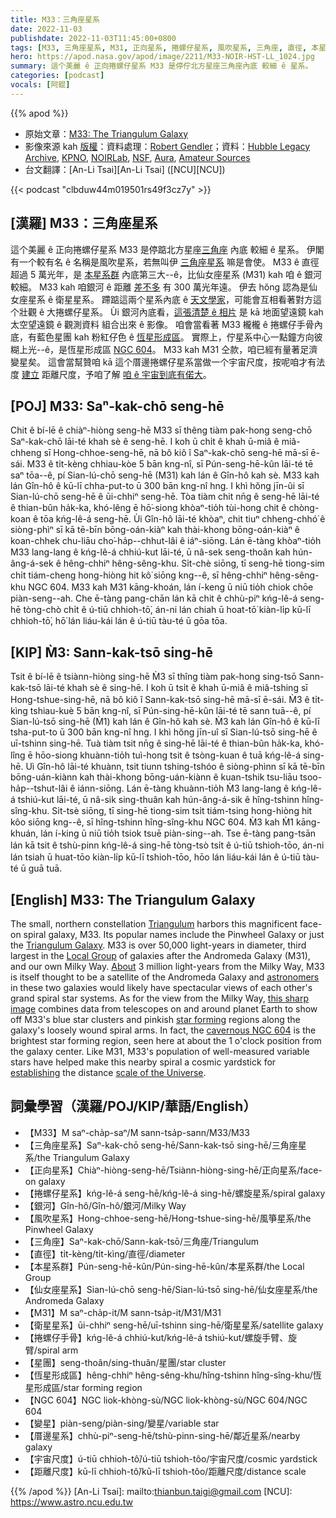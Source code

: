 ```yaml
---
title: M33：三角座星系
date: 2022-11-03
publishdate: 2022-11-03T11:45:00+0800
tags: [M33, 三角座星系, M31, 正向星系, 捲螺仔星系, 風吹星系, 三角座, 直徑, 本星系群, 仙女座星系, 衛星星系, 捲螺仔手骨, 星團, 恆星形成區, NGC 604, 變星, 厝邊星系, 宇宙尺度, 距離尺度]
hero: https://apod.nasa.gov/apod/image/2211/M33-NOIR-HST-LL_1024.jpg
summary: 這个美麗 ê 正向捲螺仔星系 M33 是停佇北方星座三角座內底 較細 ê 星系。
categories: [podcast]
vocals: [阿錕]
---
```


{{% apod %}}

- 原始文章：[M33: The Triangulum Galaxy](https://apod.nasa.gov/apod/ap221103.html)
- 影像來源 kah [版權][copyright]：資料處理：[Robert Gendler](http://www.robgendlerastropics.com/)；資料：[Hubble Legacy Archive](https://hla.stsci.edu/), [KPNO](https://noirlab.edu/public/programs/kitt-peak-national-observatory/nicholas-mayall-4m-telescope/), [NOIRLab](https://noirlab.edu/public/), [NSF](https://www.nsf.gov/), [Aura](https://www.aura-astronomy.org/), [Amateur Sources](http://www.robgendlerastropics.com/M33-NOIR-HST.html)
- 台文翻譯：[An-Li Tsai][An-Li Tsai] ([NCU][NCU])

{{< podcast "clbduw44m019501rs49f3cz7y" >}}

## [漢羅] M33：三角座星系
這个美麗 ê 正向捲螺仔星系 M33 是停踮北方星座[三角座][Triangulum] 內底 較細 ê 星系。
伊閣有一个較有名 ê 名稱是風吹星系，若無叫伊 [三角座星系][Triangulum Galaxy] 嘛是會使。
M33 ê 直徑超過 5 萬光年，是 [本星系群][Local Group] 內底第三大--ê，比仙女座星系 (M31) kah 咱 ê 銀河 較細。
M33 kah 咱銀河 ê 距離 [差不多][About t] 有 300 萬光年遠。
伊去 hŏng 認為是仙女座星系 ê 衛星星系。
蹛踮這兩个星系內底 ê [天文學家][astronomers]，可能會互相看著對方這个壯觀 ê 大捲螺仔星系。
Ùi 銀河內底看，[這張清楚 ê 相片][this sharp image] 是 kā 地面望遠鏡 kah 太空望遠鏡 ê 觀測資料 組合出來 ê 影像。
咱會當看著 M33 櫳櫳 ê 捲螺仔手骨內底，有藍色星團 kah 粉紅仔色 ê [恆星形成區][star forming]。
實際上，佇星系中心一點鐘方向彼糊上光--ê，是恆星形成區 [NGC 604][cavernous NGC 604]。
M33 kah M31 仝款，咱已經有量著足濟變星矣。
這會當幫贊咱 kā 這个厝邊捲螺仔星系當做一个宇宙尺度，按呢咱才有法度 [建立][establishing] 距離尺度，予咱了解 [咱 ê 宇宙到底有偌大][scale of the Universe]。

## [POJ] M33: Saⁿ-kak-chō seng-hē
Chit ê bí-lē ê chiàⁿ-hiòng seng-hē M33 sī thêng tiàm pak-hong seng-chō Saⁿ-kak-chō lāi-té khah sè ê seng-hē.
I koh ū chi̍t ê khah ū-miâ ê miâ-chheng sī Hong-chhoe-seng-hē, nā bô kiô î  Saⁿ-kak-chō seng-hē mā-sī ē-sái.
M33 ê ti̍t-kèng chhiau-kòe 5 bān kng-nî, sī Pún-seng-hē-kûn lāi-té tē saⁿ tōa--ê, pí Sian-lú-chō seng-hē (M31) kah lán ê Gîn-hô kah sè.
M33 kah lán Gîn-hô ê kū-lī chha-put-to ū 300 bān kng-nî hng.
I khì hŏng jīn-ûi sī Sian-lú-chō seng-hē ê ūi-chhiⁿ seng-hē.
Tòa tiàm chit nn̄g ê seng-hē lāi-té ê thian-bûn ha̍k-ka, khó-lêng ē hō͘-siong khòaⁿ-tio̍h tùi-hong chit ê chòng-koan ê tōa kńg-lê-á seng-hē.
Ùi Gîn-hô lāi-té khòaⁿ, chit tiuⁿ chheng-chhó͘ ê siòng-phìⁿ sī kā tē-bīn bōng-oán-kiàⁿ kah thài-khong bōng-oán-kiàⁿ ê koan-chhek chu-liāu cho͘-ha̍p--chhut-lâi ê iáⁿ-siōng.
Lán ē-tàng khòaⁿ-tio̍h M33 lang-lang ê kńg-lê-á chhiú-kut lāi-té, ū nâ-sek seng-thoân kah hún-âng-á-sek ê hêng-chhiⁿ hêng-sêng-khu.
Si̍t-chè siōng, tī seng-hē tiong-sim chi̍t tiám-cheng hong-hiòng hit kô͘ siōng kng--ê, sī hêng-chhiⁿ hêng-sêng-khu NGC 604.
M33 kah M31 kāng-khoán, lán í-keng ū niū tio̍h chiok chōe piàn-seng--ah.
Che ē-tàng pang-chān lán kā chit ê chhù-piⁿ kńg-lê-á seng-hē tòng-chò chi̍t ê ú-tiū chhioh-tō͘, án-ni lán chiah ū hoat-tō͘ kiàn-li̍p kū-lī chhioh-tō͘, hō͘ lán liáu-kái lán ê ú-tiū tàu-té ū gōa tōa.


## [KIP] M̀3: Sann-kak-tsō sing-hē
Tsit ê bí-lē ê tsiànn-hiòng sing-hē M̀3 sī thîng tiàm pak-hong sing-tsō Sann-kak-tsō lāi-té khah sè ê sing-hē.
I koh ū tsi̍t ê khah ū-miâ ê miâ-tshing sī Hong-tshue-sing-hē, nā bô kiô î  Sann-kak-tsō sing-hē mā-sī ē-sái.
M̀3 ê ti̍t-kìng tshiau-kuè 5 bān kng-nî, sī Pún-sing-hē-kûn lāi-té tē sann tuā--ê, pí Sian-lú-tsō sing-hē (M̀1) kah lán ê Gîn-hô kah sè.
M̀3 kah lán Gîn-hô ê kū-lī tsha-put-to ū 300 bān kng-nî hng.
I khì hŏng jīn-uî sī Sian-lú-tsō sing-hē ê uī-tshinn sing-hē.
Tuà tiàm tsit nn̄g ê sing-hē lāi-té ê thian-bûn ha̍k-ka, khó-lîng ē hōo-siong khuànn-tio̍h tuì-hong tsit ê tsòng-kuan ê tuā kńg-lê-á sing-hē.
Uì Gîn-hô lāi-té khuànn, tsit tiunn tshing-tshóo ê siòng-phìnn sī kā tē-bīn bōng-uán-kiànn kah thài-khong bōng-uán-kiànn ê kuan-tshik tsu-liāu tsoo-ha̍p--tshut-lâi ê iánn-siōng.
Lán ē-tàng khuànn-tio̍h M̀3 lang-lang ê kńg-lê-á tshiú-kut lāi-té, ū nâ-sik sing-thuân kah hún-âng-á-sik ê hîng-tshinn hîng-sîng-khu.
Si̍t-tsè siōng, tī sing-hē tiong-sim tsi̍t tiám-tsing hong-hiòng hit kôo siōng kng--ê, sī hîng-tshinn hîng-sîng-khu NGC 604.
M̀3 kah M̀1 kāng-khuán, lán í-king ū niū tio̍h tsiok tsuē piàn-sing--ah.
Tse ē-tàng pang-tsān lán kā tsit ê tshù-pinn kńg-lê-á sing-hē tòng-tsò tsi̍t ê ú-tiū tshioh-tōo, án-ni lán tsiah ū huat-tōo kiàn-li̍p kū-lī tshioh-tōo, hōo lán liáu-kái lán ê ú-tiū tàu-té ū guā tuā.

## [English] M33: The Triangulum Galaxy
The small, northern constellation [Triangulum][Triangulum] harbors this magnificent face-on spiral galaxy, M33.
Its popular names include the Pinwheel Galaxy or just the [Triangulum Galaxy][Triangulum Galaxy].
M33 is over 50,000 light-years in diameter, third largest in the [Local Group][Local Group] of galaxies after the Andromeda Galaxy (M31), and our own Milky Way.
[About][About e] 3 million light-years from the Milky Way, M33 is itself thought to be a satellite of the Andromeda Galaxy and [astronomers][astronomers] in these two galaxies would likely have spectacular views of each other's grand spiral star systems.
As for the view from the Milky Way, [this sharp image][this sharp image] combines data from telescopes on and around planet Earth to show off M33's blue star clusters and pinkish [star forming][star forming] regions along the galaxy's loosely wound spiral arms.
In fact, the [cavernous NGC 604][cavernous NGC 604] is the brightest star forming region, seen here at about the 1 o'clock position from the galaxy center.
Like M31, M33's population of well-measured variable stars have helped make this nearby spiral a cosmic yardstick for [establishing][establishing] the distance [scale of the Universe][scale of the Universe].


## 詞彙學習（漢羅/POJ/KIP/華語/English）
- 【M33】M saⁿ-cha̍p-saⁿ/M sann-tsa̍p-sann/M33/M33
- 【三角座星系】Saⁿ-kak-chō seng-hē/Sann-kak-tsō sing-hē/三角座星系/the Triangulum Galaxy
- 【正向星系】Chiàⁿ-hiòng-seng-hē/Tsiànn-hiòng-sing-hē/正向星系/face-on galaxy
- 【捲螺仔星系】kńg-lê-á seng-hē/kńg-lê-á sing-hē/螺旋星系/spiral galaxy
- 【銀河】Gîn-hô/Gîn-hô/銀河/Milky Way
- 【風吹星系】Hong-chhoe-seng-hē/Hong-tshue-sing-hē/風箏星系/the Pinwheel Galaxy
- 【三角座】Saⁿ-kak-chō/Sann-kak-tsō/三角座/Triangulum
- 【直徑】ti̍t-kèng/ti̍t-kìng/直徑/diameter
- 【本星系群】Pún-seng-hē-kûn/Pún-sing-hē-kûn/本星系群/the Local Group
- 【仙女座星系】Sian-lú-chō seng-hē/Sian-lú-tsō sing-hē/仙女座星系/the Andromeda Galaxy
- 【M31】M saⁿ-cha̍p-it/M sann-tsa̍p-it/M31/M31
- 【衛星星系】ūi-chhiⁿ seng-hē/uī-tshinn sing-hē/衛星星系/satellite galaxy
- 【捲螺仔手骨】kńg-lê-á chhiú-kut/kńg-lê-á tshiú-kut/螺旋手臂、旋臂/spiral arm
- 【星團】seng-thoân/sing-thuân/星團/star cluster
- 【恆星形成區】hêng-chhiⁿ hêng-sêng-khu/hîng-tshinn hîng-sîng-khu/恆星形成區/star forming region
- 【NGC 604】NGC liok-khòng-sù/NGC liok-khòng-sù/NGC 604/NGC 604
- 【變星】piàn-seng/piàn-sing/變星/variable star
- 【厝邊星系】chhù-piⁿ-seng-hē/tshù-pinn-sing-hē/鄰近星系/nearby galaxy
- 【宇宙尺度】ú-tiū chhioh-tô͘/ú-tiū tshioh-tôo/宇宙尺度/cosmic yardstick
- 【距離尺度】kū-lī chhioh-tô͘/kū-lī tshioh-tôo/距離尺度/distance scale

{{% /apod %}}
[An-Li Tsai]: mailto:thianbun.taigi@gmail.com
[NCU]: https://www.astro.ncu.edu.tw

[copyright]: https://apod.nasa.gov/apod/fap/lib/about_apod.html#srapply
[License]: https://creativecommons.org/licenses/by/2.0/


[Triangulum]:http://www.hawastsoc.org/deepsky/tri/index.html
[Triangulum Galaxy]:http://messier.seds.org/m/m033.html
[Local Group]:http://atlasoftheuniverse.com/localgr.html
[About e]:https://apod.nasa.gov/apod/ap211106.html
[About t]:https://apod.tw/daily/20211106/
[astronomers]:http://arxiv.org/abs/astro-ph?papernum=0506609
[this sharp image]:http://www.robgendlerastropics.com/M33-NOIR-HST.html
[star forming]:https://apod.nasa.gov/apod/ap091017.html
[cavernous NGC 604]:https://esahubble.org/images/opo9627c/
[establishing]:http://adsabs.harvard.edu/cgi-bin/bib_query?1926ApJ....63..236H
[scale of the Universe]:http://antwrp.gsfc.nasa.gov/diamond_jubilee/debate96.html
